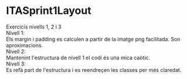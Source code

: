 # ITASprint1Layout
Exercicis nivells 1, 2 i 3<br>
Nivell 1:<br>
  Els margin i padding es calculen a partir de la imatge png facilitada. Son aproximacions.<br>
Nivell 2:<br>
  Mantenint l'estructura de nivell 1 el codi és una mica caòtic.<br>
Nivell 3:<br>
  Es refà part de l'estructura i es reendreçen les classes per més claredat.<br>
  
